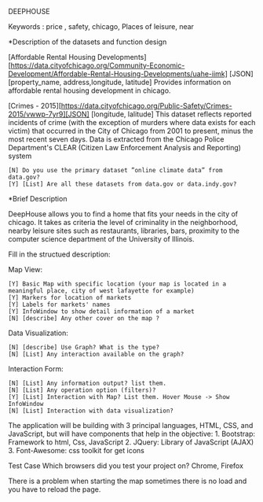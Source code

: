 
 DEEPHOUSE

Keywords : price , safety, chicago, Places of leisure, near

*Description of the datasets and function design

[Affordable Rental Housing Developments] [https://data.cityofchicago.org/Community-Economic-Development/Affordable-Rental-Housing-Developments/uahe-iimk] [JSON] [property_name, address,longitude, latitude] Provides information on affordable rental housing development in chicago.

[Crimes - 2015][https://data.cityofchicago.org/Public-Safety/Crimes-2015/vwwp-7yr9][JSON] [longitude, lalitude] This dataset reflects reported incidents of crime (with the exception of murders where data exists for each victim) that occurred in the City of Chicago from 2001 to present, minus the most recent seven days. Data is extracted from the Chicago Police Department's CLEAR (Citizen Law Enforcement Analysis and Reporting) system 

	[N] Do you use the primary dataset ”online climate data” from data.gov?
	[Y] [List] Are all these datasets from data.gov or data.indy.gov? 

*Brief Description

DeepHouse allows you to find a home that fits your needs in the city of chicago.
It takes as criteria the level of criminality in the neighborhood, nearby leisure sites such as restaurants, libraries, bars, proximity to the computer science department of the University of Illinois.

Fill in the structued description:

Map View:

	[Y] Basic Map with specific location (your map is located in a meaningful place, city of west lafayette for example)
	[Y] Markers for location of markets
	[Y] Labels for markets' names
	[Y] InfoWindow to show detail information of a market
	[N] [describe] Any other cover on the map ?

Data Visualization:

	[N] [describe] Use Graph? What is the type? 
	[N] [List] Any interaction available on the graph? 

Interaction Form:

	[N] [List] Any information output? list them.
	[N] [List] Any operation option (filters)? 
	[Y] [List] Interaction with Map? List them. Hover Mouse -> Show InfoWindow
	[N] [List] Interaction with data visualization? 

The application will be building with 3 principal languages, HTML, CSS, and JavaScript, but will have components that help in the objective:
	1. Bootstrap: Framework to html, Css, JavaScript
	2. JQuery: Library of JavaScript (AJAX)
	3. Font-Awesome: css toolkit for get icons 

Test Case Which browsers did you test your project on? Chrome, Firefox


There is a problem when starting the map sometimes there is no load and you have to reload the page.
